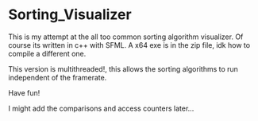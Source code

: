 # Sorting_Visualizer

This is my attempt at the all too common sorting algorithm visualizer. Of course its written in c++ with SFML.
A x64 exe is in the zip file, idk how to compile a different one.

This version is multithreaded!, this allows the sorting algorithms to run independent of the framerate.

Have fun!

I might add the comparisons and access counters later...
